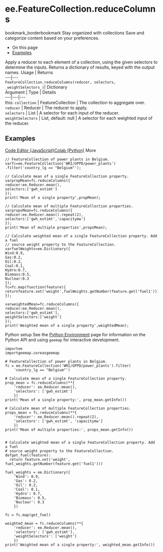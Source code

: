  
#  ee.FeatureCollection.reduceColumns
bookmark_borderbookmark Stay organized with collections  Save and categorize content based on your preferences.
  * On this page
  * [Examples](https://developers.google.com/earth-engine/apidocs/ee-featurecollection-reducecolumns#examples)


Apply a reducer to each element of a collection, using the given selectors to determine the inputs.
Returns a dictionary of results, keyed with the output names.
Usage | Returns  
---|---  
`FeatureCollection.reduceColumns(reducer, selectors, _weightSelectors_)`|  Dictionary  
Argument | Type | Details  
---|---|---  
this: `collection` | FeatureCollection | The collection to aggregate over.  
`reducer` | Reducer | The reducer to apply.  
`selectors` | List | A selector for each input of the reducer.  
`weightSelectors` | List, default: null | A selector for each weighted input of the reducer.  
## Examples
[Code Editor (JavaScript)](https://developers.google.com/earth-engine/apidocs/ee-featurecollection-reducecolumns#code-editor-javascript-sample)[Colab (Python)](https://developers.google.com/earth-engine/apidocs/ee-featurecollection-reducecolumns#colab-python-sample) More
```
// FeatureCollection of power plants in Belgium.
varfc=ee.FeatureCollection('WRI/GPPD/power_plants')
.filter('country_lg == "Belgium"');

// Calculate mean of a single FeatureCollection property.
varpropMean=fc.reduceColumns({
reducer:ee.Reducer.mean(),
selectors:['gwh_estimt']
});
print('Mean of a single property',propMean);

// Calculate mean of multiple FeatureCollection properties.
varpropsMean=fc.reduceColumns({
reducer:ee.Reducer.mean().repeat(2),
selectors:['gwh_estimt','capacitymw']
});
print('Mean of multiple properties',propsMean);

// Calculate weighted mean of a single FeatureCollection property. Add a fuel
// source weight property to the FeatureCollection.
varfuelWeights=ee.Dictionary({
Wind:0.9,
Gas:0.2,
Oil:0.2,
Coal:0.1,
Hydro:0.7,
Biomass:0.5,
Nuclear:0.3
});
fc=fc.map(function(feature){
returnfeature.set('weight',fuelWeights.getNumber(feature.get('fuel1')));
});

varweightedMean=fc.reduceColumns({
reducer:ee.Reducer.mean(),
selectors:['gwh_estimt'],
weightSelectors:['weight']
});
print('Weighted mean of a single property',weightedMean);
```
Python setup
See the [ Python Environment](https://developers.google.com/earth-engine/guides/python_install) page for information on the Python API and using `geemap` for interactive development.
```
importee
importgeemap.coreasgeemap
```
```
# FeatureCollection of power plants in Belgium.
fc = ee.FeatureCollection('WRI/GPPD/power_plants').filter(
    'country_lg == "Belgium"')

# Calculate mean of a single FeatureCollection property.
prop_mean = fc.reduceColumns(**{
    'reducer': ee.Reducer.mean(),
    'selectors': ['gwh_estimt']
    })
print('Mean of a single property:', prop_mean.getInfo())

# Calculate mean of multiple FeatureCollection properties.
props_mean = fc.reduceColumns(**{
    'reducer': ee.Reducer.mean().repeat(2),
    'selectors': ['gwh_estimt', 'capacitymw']
    })
print('Mean of multiple properties:', props_mean.getInfo())


# Calculate weighted mean of a single FeatureCollection property. Add a fuel
# source weight property to the FeatureCollection.
defget_fuel(feature):
  return feature.set('weight', fuel_weights.getNumber(feature.get('fuel1')))

fuel_weights = ee.Dictionary({
    'Wind': 0.9,
    'Gas': 0.2,
    'Oil': 0.2,
    'Coal': 0.1,
    'Hydro': 0.7,
    'Biomass': 0.5,
    'Nuclear': 0.3
    })

fc = fc.map(get_fuel)

weighted_mean = fc.reduceColumns(**{
    'reducer': ee.Reducer.mean(),
    'selectors': ['gwh_estimt'],
    'weightSelectors': ['weight']
    })
print('Weighted mean of a single property:', weighted_mean.getInfo())
```

